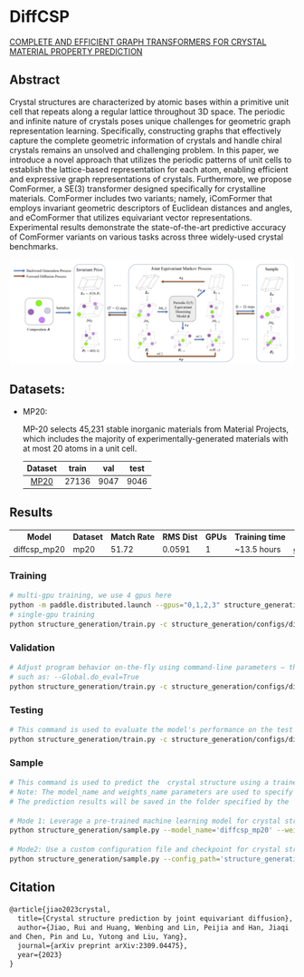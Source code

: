 # DiffCSP

[COMPLETE AND EFFICIENT GRAPH TRANSFORMERS FOR CRYSTAL MATERIAL PROPERTY PREDICTION](https://arxiv.org/abs/2309.04475)

## Abstract

Crystal structures are characterized by atomic bases within a primitive unit cell that repeats along a regular lattice throughout 3D space. The periodic and infinite nature of crystals poses unique challenges for geometric graph representation learning. Specifically, constructing graphs that effectively capture the complete geometric information of crystals and handle chiral crystals remains an unsolved and challenging problem. In this paper, we introduce a novel approach that utilizes the periodic patterns of unit cells to establish the lattice-based representation for each atom, enabling efficient and expressive graph representations of crystals. Furthermore, we propose ComFormer, a SE(3) transformer designed specifically for crystalline materials. ComFormer includes two variants; namely, iComFormer that employs invariant geometric descriptors of Euclidean distances and angles, and eComFormer that utilizes equivariant vector representations. Experimental results demonstrate the state-of-the-art predictive accuracy of ComFormer variants on various tasks across three widely-used crystal benchmarks.

![DiffCSP Overview](../../docs/diffcsp_overview.png)

## Datasets:

- MP20:

    MP-20 selects 45,231 stable inorganic materials from Material Projects, which includes the majority of experimentally-generated materials with at most 20 atoms in a unit cell.

    |                                     Dataset                                      | train |  val  | test  |
    | :------------------------------------------------------------------------------: | :---: | :---: | :---: |
    | [MP20](https://paddle-org.bj.bcebos.com/paddlematerial/datasets/mp_20/mp_20.zip) | 27136 | 9047  | 9046  |


## Results

<table>
    <head>
        <tr>
            <th  nowrap="nowrap">Model</th>
            <th  nowrap="nowrap">Dataset</th>
            <th  nowrap="nowrap">Match Rate</th>
            <th  nowrap="nowrap">RMS Dist</th>
            <th  nowrap="nowrap">GPUs</th>
            <th  nowrap="nowrap">Training time</th>
            <th  nowrap="nowrap">Config</th>
            <th  nowrap="nowrap">Checkpoint | Log</th>
        </tr>
    </head>
    <body>
        <tr>
            <td  nowrap="nowrap">diffcsp_mp20</td>
            <td  nowrap="nowrap">mp20</td>
            <td  nowrap="nowrap">51.72</td>
            <td  nowrap="nowrap">0.0591</td>
            <td  nowrap="nowrap">1</td>
            <td  nowrap="nowrap">~13.5 hours</td>
            <td  nowrap="nowrap"><a href="diffcsp_mp20.yaml">diffcsp_mp20</a></td>
            <td  nowrap="nowrap"><a href="https://paddle-org.bj.bcebos.com/paddlematerial/checkpoints/structure_generation/diffcsp/diffcsp_mp20.zip">checkpoint | log</a></td>
        </tr>  
    </body>
</table>

### Training
```bash
# multi-gpu training, we use 4 gpus here
python -m paddle.distributed.launch --gpus="0,1,2,3" structure_generation/train.py -c structure_generation/configs/diffcsp/diffcsp_mp20.yaml
# single-gpu training
python structure_generation/train.py -c structure_generation/configs/diffcsp/diffcsp_mp20.yaml
```

### Validation
```bash
# Adjust program behavior on-the-fly using command-line parameters – this provides a convenient way to customize settings without modifying the configuration file directly.
# such as: --Global.do_eval=True
python structure_generation/train.py -c structure_generation/configs/diffcsp/diffcsp_mp20.yaml Global.do_eval=True Global.do_train=False Global.do_test=False Trainer.pretrained_model_path='your model path(*.pdparams)'
```

### Testing
```bash
# This command is used to evaluate the model's performance on the test dataset.
python structure_generation/train.py -c structure_generation/configs/diffcsp/diffcsp_mp20.yaml Global.do_eval=False Global.do_train=False Global.do_test=True Trainer.pretrained_model_path='your model path(*.pdparams)'
```

### Sample
```bash
# This command is used to predict the  crystal structure using a trained model.
# Note: The model_name and weights_name parameters are used to specify the pre-trained model and its corresponding weights. The chemical_formula parameter is used to specify the chemical formula of the crystal structure to be predicted.
# The prediction results will be saved in the folder specified by the `save_path` parameter, with the default set to `result`.

# Mode 1: Leverage a pre-trained machine learning model for crystal structure prediction. The implementation includes automated model download functionality, eliminating the need for manual configuration.
python structure_generation/sample.py --model_name='diffcsp_mp20' --weights_name='latest.pdparams' --save_path='result_diffcsp_mp20/' --chemical_formula="LiMnO2"

# Mode2: Use a custom configuration file and checkpoint for crystal structure prediction. This approach allows for more flexibility and customization.
python structure_generation/sample.py --config_path='structure_generation/configs/diffcsp/diffcsp_mp20.yaml' --checkpoint_path='./output/diffcsp_mp20/checkpoints/latest.pdparams' --save_path='result_diffcsp_mp20/' --chemical_formula="LiMnO2"
```

## Citation
```
@article{jiao2023crystal,
  title={Crystal structure prediction by joint equivariant diffusion},
  author={Jiao, Rui and Huang, Wenbing and Lin, Peijia and Han, Jiaqi and Chen, Pin and Lu, Yutong and Liu, Yang},
  journal={arXiv preprint arXiv:2309.04475},
  year={2023}
}
```
